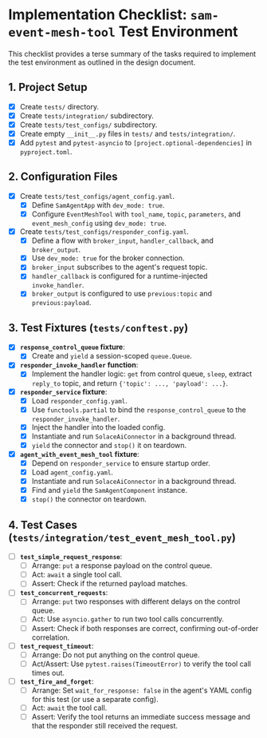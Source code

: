 # Implementation Checklist: `sam-event-mesh-tool` Test Environment

This checklist provides a terse summary of the tasks required to implement the test environment as outlined in the design document.

## 1. Project Setup

- [x] Create `tests/` directory.
- [x] Create `tests/integration/` subdirectory.
- [x] Create `tests/test_configs/` subdirectory.
- [x] Create empty `__init__.py` files in `tests/` and `tests/integration/`.
- [x] Add `pytest` and `pytest-asyncio` to `[project.optional-dependencies]` in `pyproject.toml`.

## 2. Configuration Files

- [x] Create `tests/test_configs/agent_config.yaml`.
    - [x] Define `SamAgentApp` with `dev_mode: true`.
    - [x] Configure `EventMeshTool` with `tool_name`, `topic`, `parameters`, and `event_mesh_config` using `dev_mode: true`.
- [x] Create `tests/test_configs/responder_config.yaml`.
    - [x] Define a flow with `broker_input`, `handler_callback`, and `broker_output`.
    - [x] Use `dev_mode: true` for the broker connection.
    - [x] `broker_input` subscribes to the agent's request topic.
    - [x] `handler_callback` is configured for a runtime-injected `invoke_handler`.
    - [x] `broker_output` is configured to use `previous:topic` and `previous:payload`.

## 3. Test Fixtures (`tests/conftest.py`)

- [x] **`response_control_queue` fixture**:
    - [x] Create and `yield` a session-scoped `queue.Queue`.
- [x] **`responder_invoke_handler` function**:
    - [x] Implement the handler logic: `get` from control queue, `sleep`, extract `reply_to` topic, and return `{'topic': ..., 'payload': ...}`.
- [x] **`responder_service` fixture**:
    - [x] Load `responder_config.yaml`.
    - [x] Use `functools.partial` to bind the `response_control_queue` to the `responder_invoke_handler`.
    - [x] Inject the handler into the loaded config.
    - [x] Instantiate and run `SolaceAiConnector` in a background thread.
    - [x] `yield` the connector and `stop()` it on teardown.
- [x] **`agent_with_event_mesh_tool` fixture**:
    - [x] Depend on `responder_service` to ensure startup order.
    - [x] Load `agent_config.yaml`.
    - [x] Instantiate and run `SolaceAiConnector` in a background thread.
    - [x] Find and `yield` the `SamAgentComponent` instance.
    - [x] `stop()` the connector on teardown.

## 4. Test Cases (`tests/integration/test_event_mesh_tool.py`)

- [ ] **`test_simple_request_response`**:
    - [ ] Arrange: `put` a response payload on the control queue.
    - [ ] Act: `await` a single tool call.
    - [ ] Assert: Check if the returned payload matches.
- [ ] **`test_concurrent_requests`**:
    - [ ] Arrange: `put` two responses with different delays on the control queue.
    - [ ] Act: Use `asyncio.gather` to run two tool calls concurrently.
    - [ ] Assert: Check if both responses are correct, confirming out-of-order correlation.
- [ ] **`test_request_timeout`**:
    - [ ] Arrange: Do not put anything on the control queue.
    - [ ] Act/Assert: Use `pytest.raises(TimeoutError)` to verify the tool call times out.
- [ ] **`test_fire_and_forget`**:
    - [ ] Arrange: Set `wait_for_response: false` in the agent's YAML config for this test (or use a separate config).
    - [ ] Act: `await` the tool call.
    - [ ] Assert: Verify the tool returns an immediate success message and that the responder still received the request.
